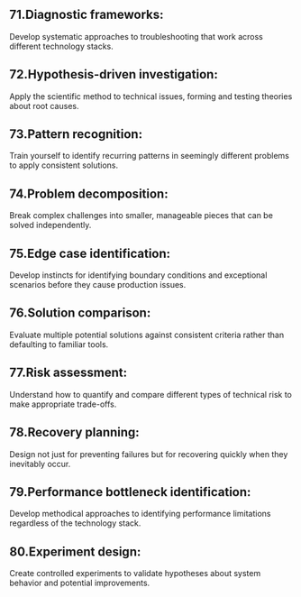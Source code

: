 ## 71.Diagnostic frameworks: 
Develop systematic approaches to troubleshooting that work across different technology stacks.

## 72.Hypothesis-driven investigation: 
Apply the scientific method to technical issues, forming and testing theories about root causes.

## 73.Pattern recognition: 
Train yourself to identify recurring patterns in seemingly different problems to apply consistent solutions.

## 74.Problem decomposition: 
Break complex challenges into smaller, manageable pieces that can be solved independently.

## 75.Edge case identification: 
Develop instincts for identifying boundary conditions and exceptional scenarios before they cause production issues.

## 76.Solution comparison: 
Evaluate multiple potential solutions against consistent criteria rather than defaulting to familiar tools.

## 77.Risk assessment: 
Understand how to quantify and compare different types of technical risk to make appropriate trade-offs.

## 78.Recovery planning: 
Design not just for preventing failures but for recovering quickly when they inevitably occur.

## 79.Performance bottleneck identification: 
Develop methodical approaches to identifying performance limitations regardless of the technology stack.

## 80.Experiment design: 
Create controlled experiments to validate hypotheses about system behavior and potential improvements.

